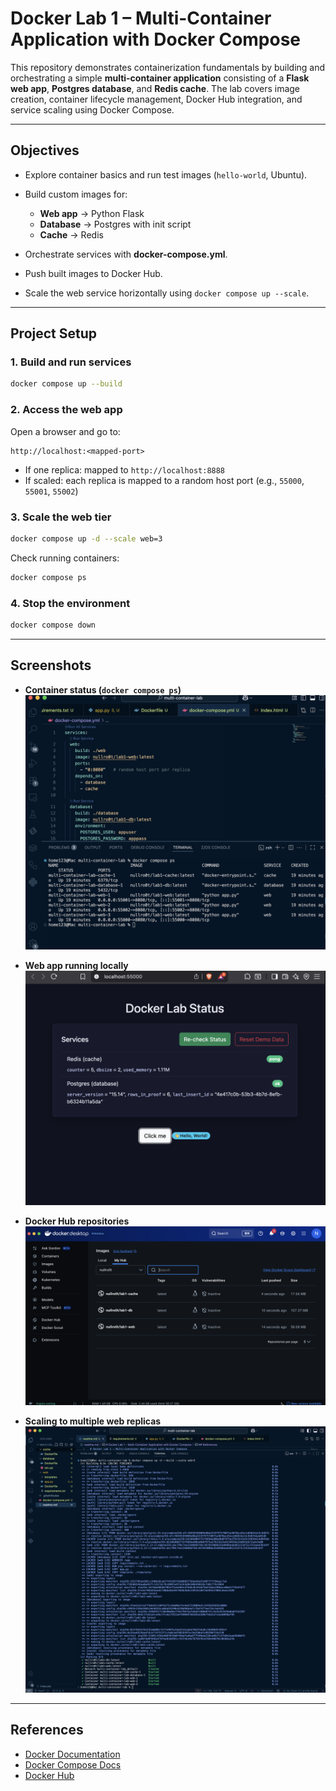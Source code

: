 # Docker Lab 1 – Multi-Container Application with Docker Compose

This repository demonstrates containerization fundamentals by building and orchestrating a simple **multi-container application** consisting of a **Flask web app**, **Postgres database**, and **Redis cache**.
The lab covers image creation, container lifecycle management, Docker Hub integration, and service scaling using Docker Compose.

---

## Objectives

* Explore container basics and run test images (`hello-world`, Ubuntu).
* Build custom images for:

  * **Web app** → Python Flask
  * **Database** → Postgres with init script
  * **Cache** → Redis
* Orchestrate services with **docker-compose.yml**.
* Push built images to Docker Hub.
* Scale the web service horizontally using `docker compose up --scale`.

---

## Project Setup

### 1. Build and run services

```bash
docker compose up --build
```

### 2. Access the web app

Open a browser and go to:

```
http://localhost:<mapped-port>
```

* If one replica: mapped to `http://localhost:8888`
* If scaled: each replica is mapped to a random host port (e.g., `55000`, `55001`, `55002`)

### 3. Scale the web tier

```bash
docker compose up -d --scale web=3
```

Check running containers:

```bash
docker compose ps
```

### 4. Stop the environment

```bash
docker compose down
```

---

## Screenshots

* **Container status (`docker compose ps`)**
  ![docker-compose-ps](./screenshots/docker_compose_s.png)

* **Web app running locally**
  ![localhost](./screenshots/localhost8888.png)

* **Docker Hub repositories**
  ![docker-hub](./screenshots/Docker_hub_repo.png)

* **Scaling to multiple web replicas**
  ![scaling](./screenshots/scaling.png)

---

## References

* [Docker Documentation](https://docs.docker.com/)
* [Docker Compose Docs](https://docs.docker.com/compose/)
* [Docker Hub](https://hub.docker.com/)
